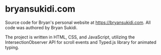 # bryansukidi.com

Source code for Bryan's personal website at https://bryansukidi.com. All code was authored by Bryan Sukidi.

The project is written in HTML, CSS, and JavaScript, utilizing the IntersectionObserver API for scroll events and Typed.js library for animated typing.

